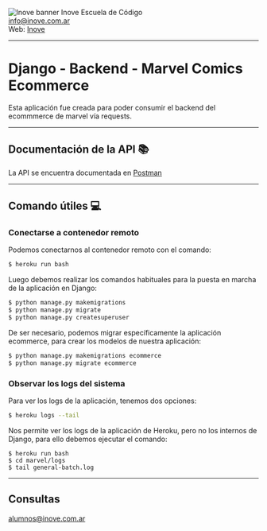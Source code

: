 ![Inove banner](inove.jpg)
Inove Escuela de Código\
info@inove.com.ar\
Web: [Inove](http://inove.com.ar)

---

# Django - Backend - Marvel Comics Ecommerce
Esta aplicación fue creada para poder consumir el backend del ecommmerce de marvel vía requests.

---

## **Documentación de la API** 📚
La API se encuentra documentada en [Postman](https://www.postman.com/juliansalinas/workspace/marvel-ecommerce-backend/api/46a815aa-0b59-46d4-8745-3f44b8331cc2) 

--- 

## Comando útiles 💻

### **Conectarse a contenedor remoto**
Podemos conectarnos al contenedor remoto con el comando:

```bash
$ heroku run bash
```

Luego debemos realizar los comandos habituales para la puesta en marcha de la aplicación en Django:

```bash
$ python manage.py makemigrations
$ python manage.py migrate
$ python manage.py createsuperuser
```

De ser necesario, podemos migrar específicamente la aplicación ecommerce, para crear los modelos de nuestra aplicación:

```bash
$ python manage.py makemigrations ecommerce
$ python manage.py migrate ecommerce
```

### **Observar los logs del sistema**
Para ver los logs de la aplicación, tenemos dos opciones:

```bash
$ heroku logs --tail
```

Nos permite ver los logs de la aplicación de Heroku, pero no los internos de Django, para ello debemos ejecutar el comando:

```
$ heroku run bash
$ cd marvel/logs
$ tail general-batch.log
```

---
## Consultas
alumnos@inove.com.ar